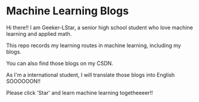 # Machine Learning Blogs

Hi there!! I am Geeker-LStar, a senior high school student who love machine learning and applied math.

This repo records my learning routes in machine learning, including my blogs.

You can also find those blogs on my CSDN.

As I'm a international student, I will translate those blogs into English SOOOOOON!!

Please click 'Star' and learn machine learning togetheeeer!!
